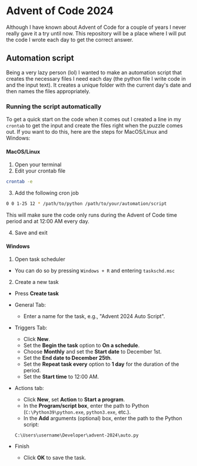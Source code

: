 # Advent of Code 2024

Although I have known about Advent of Code for a couple of years I never really gave it a try until now. This repository will be a place where I will put the code I wrote each day to get the correct answer.

## Automation script

Being a very lazy person (lol) I wanted to make an automation script that creates the necessary files I need each day (the python file I write code in and the input text). It creates a unique folder with the current day's date and then names the files appropriately.

### Running the script automatically

To get a quick start on the code when it comes out I created a line in my `crontab` to get the input and create the files right when the puzzle comes out. If you want to do this, here are the steps for MacOS/Linux and Windows:

#### MacOS/Linux

1. Open your terminal
2. Edit your crontab file

```bash
crontab -e
```

3. Add the following cron job

```bash
0 0 1-25 12 * /path/to/python /path/to/your/automation/script
```

This will make sure the code only runs during the Advent of Code time period and at 12:00 AM every day.

4. Save and exit

#### Windows

1. Open task scheduler

- You can do so by pressing `Windows + R` and entering `taskschd.msc`

2. Create a new task

- Press **Create task**
- General Tab:

  - Enter a name for the task, e.g., "Advent 2024 Auto Script".

- Triggers Tab:

  - Click **New**.
  - Set the **Begin the task** option to **On a schedule**.
  - Choose **Monthly** and set the **Start date** to December 1st.
  - Set the **End date to December 25th**.
  - Set the **Repeat task every** option to **1 day** for the duration of the period.
  - Set the **Start time** to 12:00 AM.
 
- Actions tab:

  - Click **New**, set **Action** to **Start a program**.
  - In the **Program/script box**, enter the path to Python (``C:\Python39\python.exe``, ``python3.exe``, etc.).
  - In the **Add** arguments (optional) box, enter the path to the Python script:
 
  ```text
  C:\Users\username\Developer\advent-2024\auto.py
  ```

- Finish

  - Click **OK** to save the task.
